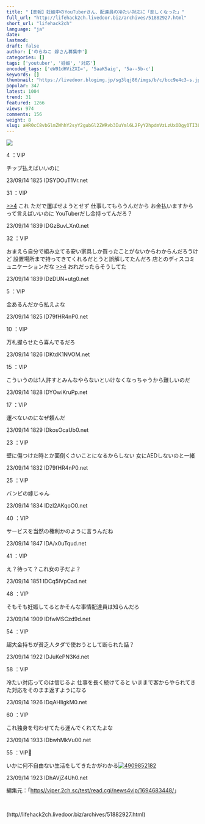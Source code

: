 ```yaml
---
title: "【悲報】妊娠中のYouTuberさん、配達員の冷たい対応に「悲しくなった」"
full_url: "http://lifehack2ch.livedoor.biz/archives/51882927.html"
short_url: "lifehack2ch"
language: "ja"
date: 
lastmod: 
draft: false
author: ['のらねこ 嫁さん募集中']
categories: []
tags: ['youtuber', '妊娠', '対応']
encoded_tags: ['eW91dHViZXI=', '5aaK5aig', '5a--5b-c']
keywords: []
thumbnail: "https://livedoor.blogimg.jp/sg3lqj86/imgs/b/c/bcc9e4c3-s.jpg"
popular: 347
latest: 1004
trend: 31
featured: 1266
views: 974
comments: 156
weight: 8
slug: aHR0cC8vbGlmZWhhY2syY2gubGl2ZWRvb3IuYml6L2FyY2hpdmVzLzUxODgyOTI3Lmh0bWw=
---
```


![](https://livedoor.blogimg.jp/sg3lqj86/imgs/b/c/bcc9e4c3-s.jpg)

<div><p class='t_name'>4 ：VIP</p> <p class='r1'>チップ払えばいいのに </p><p>23/09/14 1825 IDSYDOuT1Vr.net</p> <p class='t_name_res'>31 ：VIP</p> <p class='r4'><a href='#res_4'>>>4</a> これ ただで運ばせようとせず 仕事してもらうんだから お金払いますからって言えばいいのに YouTuberだし金持ってんだろ？ </p><p>23/09/14 1839 IDGzBuvLXn0.net</p> <p class='t_name_res'>32 ：VIP</p> <p class='r4'>おまえら自分で組み立てる安い家具しか買ったことがないからわからんだろうけど 設置場所まで持ってきてくれるだとうと誤解してたんだろ 店とのディスコミュニケーションだな <a href='#res_4'>>>4</a> おれだったらそうしてた </p><p>23/09/14 1839 IDzDUN+utg0.net</p> <p class='t_name'>5 ：VIP</p> <p class='r4'>金あるんだから払えよな </p><p>23/09/14 1825 ID79fHR4nP0.net</p> <p class='t_name'>10 ：VIP</p> <p class='r4'>万札握らせたら喜んでるだろ </p><p>23/09/14 1826 IDKtdK1NVOM.net</p> <p class='t_name'>15 ：VIP</p> <p class='r4'>こういうのは1人許すとみんなやらないといけなくなっちゃうから難しいのだ </p><p>23/09/14 1828 IDYOwiKruPp.net</p> <p class='t_name'>17 ：VIP</p> <p class='r4'>運べないのになぜ頼んだ </p><p>23/09/14 1829 IDkosOcaUb0.net</p> <p class='t_name'>23 ：VIP</p> <p class='r4'>壁に傷つけた時とか面倒くさいことになるからしない 女にAEDしないのと一緒 </p><p>23/09/14 1832 ID79fHR4nP0.net</p> <p class='t_name'>25 ：VIP</p> <p class='r4'>バンビの嫁じゃん </p><p>23/09/14 1834 IDzl2AKqoO0.net</p> <p class='t_name'>40 ：VIP</p> <p class='r4'>サービスを当然の権利かのように言うんだね </p><p>23/09/14 1847 IDA/x0uTqud.net</p> <p class='t_name'>41 ：VIP</p> <p class='r4'>え？待って？これ女の子だよ？ </p><p>23/09/14 1851 IDCq5IVpCad.net</p> <p class='t_name'>48 ：VIP</p> <p class='r4'>そもそも妊娠してるとかそんな事情配達員は知らんだろ </p><p>23/09/14 1909 IDfwMSCzd9d.net</p> <p class='t_name'>54 ：VIP</p> <p class='r4'>超大金持ちが貧乏人タダで使おうとして断られた話？ </p><p>23/09/14 1922 IDJuKePN3Kd.net</p> <p class='t_name'>58 ：VIP</p> <p class='r4'>冷たい対応ってのは信じるよ 仕事を長く続けてると いままで客からやられてきた対応をそのまま返すようになる </p><p>23/09/14 1926 IDqAHIigkM0.net</p> <p class='t_name'>60 ：VIP</p> <p class='r4'>これ独身を匂わせてたら運んでくれてたよな </p><p>23/09/14 1933 IDbwhMkVu00.net</p> <p class='t_name'>55 ：VIP🐙</p> <p class='r2'>いかに何不自由ない生活をしてきたかがわかる<a href='https//www.amazon.co.jp/dp/4909852182/?tag=nishiky24-22' target='_blank'><img src='https//m.media-amazon.com/images/I/51LdTNhHE9L._SL500_.jpg' alt='4909852182' border='0'></a> </p><p>23/09/14 1923 IDhAVjZ4Uh0.net</p> <p class='p_url'>編集元：「<a href='https//viper.2ch.sc/test/read.cgi/news4vip/1694683448/' target='_blank'>https//viper.2ch.sc/test/read.cgi/news4vip/1694683448/</a>」</p> <br clear='all'></div>

(http//lifehack2ch.livedoor.biz/archives/51882927.html)
